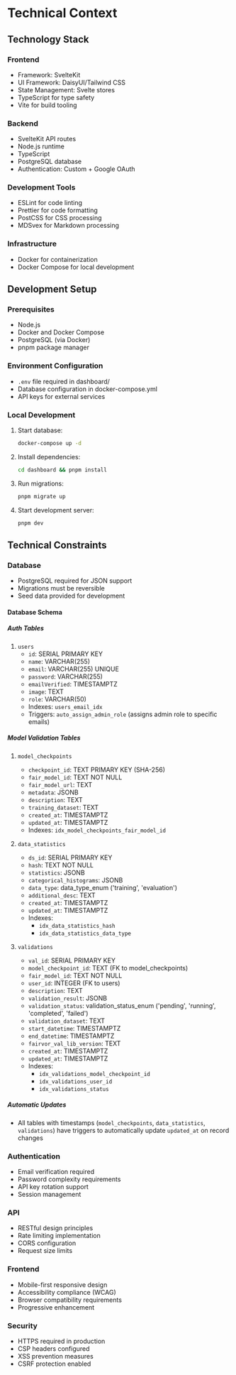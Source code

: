 # Technical Context

## Technology Stack

### Frontend
- Framework: SvelteKit
- UI Framework: DaisyUI/Tailwind CSS
- State Management: Svelte stores
- TypeScript for type safety
- Vite for build tooling

### Backend
- SvelteKit API routes
- Node.js runtime
- TypeScript
- PostgreSQL database
- Authentication: Custom + Google OAuth

### Development Tools
- ESLint for code linting
- Prettier for code formatting
- PostCSS for CSS processing
- MDSvex for Markdown processing

### Infrastructure
- Docker for containerization
- Docker Compose for local development

## Development Setup

### Prerequisites
- Node.js
- Docker and Docker Compose
- PostgreSQL (via Docker)
- pnpm package manager

### Environment Configuration
- `.env` file required in dashboard/
- Database configuration in docker-compose.yml
- API keys for external services

### Local Development
1. Start database:
   ```bash
   docker-compose up -d
   ```
2. Install dependencies:
   ```bash
   cd dashboard && pnpm install
   ```
3. Run migrations:
   ```bash
   pnpm migrate up
   ```
4. Start development server:
   ```bash
   pnpm dev
   ```

## Technical Constraints

### Database
- PostgreSQL required for JSON support
- Migrations must be reversible
- Seed data provided for development

#### Database Schema

##### Auth Tables
1. `users`
   - `id`: SERIAL PRIMARY KEY
   - `name`: VARCHAR(255)
   - `email`: VARCHAR(255) UNIQUE
   - `password`: VARCHAR(255)
   - `emailVerified`: TIMESTAMPTZ
   - `image`: TEXT
   - `role`: VARCHAR(50)
   - Indexes: `users_email_idx`
   - Triggers: `auto_assign_admin_role` (assigns admin role to specific emails)

##### Model Validation Tables

1. `model_checkpoints`
   - `checkpoint_id`: TEXT PRIMARY KEY (SHA-256)
   - `fair_model_id`: TEXT NOT NULL
   - `fair_model_url`: TEXT
   - `metadata`: JSONB
   - `description`: TEXT
   - `training_dataset`: TEXT
   - `created_at`: TIMESTAMPTZ
   - `updated_at`: TIMESTAMPTZ
   - Indexes: `idx_model_checkpoints_fair_model_id`

2. `data_statistics`
   - `ds_id`: SERIAL PRIMARY KEY
   - `hash`: TEXT NOT NULL
   - `statistics`: JSONB
   - `categorical_histograms`: JSONB
   - `data_type`: data_type_enum ('training', 'evaluation')
   - `additional_desc`: TEXT
   - `created_at`: TIMESTAMPTZ
   - `updated_at`: TIMESTAMPTZ
   - Indexes:
     - `idx_data_statistics_hash`
     - `idx_data_statistics_data_type`

3. `validations`
   - `val_id`: SERIAL PRIMARY KEY
   - `model_checkpoint_id`: TEXT (FK to model_checkpoints)
   - `fair_model_id`: TEXT NOT NULL
   - `user_id`: INTEGER (FK to users)
   - `description`: TEXT
   - `validation_result`: JSONB
   - `validation_status`: validation_status_enum ('pending', 'running', 'completed', 'failed')
   - `validation_dataset`: TEXT
   - `start_datetime`: TIMESTAMPTZ
   - `end_datetime`: TIMESTAMPTZ
   - `fairvor_val_lib_version`: TEXT
   - `created_at`: TIMESTAMPTZ
   - `updated_at`: TIMESTAMPTZ
   - Indexes:
     - `idx_validations_model_checkpoint_id`
     - `idx_validations_user_id`
     - `idx_validations_status`

##### Automatic Updates
- All tables with timestamps (`model_checkpoints`, `data_statistics`, `validations`) have triggers to automatically update `updated_at` on record changes

### Authentication
- Email verification required
- Password complexity requirements
- API key rotation support
- Session management

### API
- RESTful design principles
- Rate limiting implementation
- CORS configuration
- Request size limits

### Frontend
- Mobile-first responsive design
- Accessibility compliance (WCAG)
- Browser compatibility requirements
- Progressive enhancement

### Security
- HTTPS required in production
- CSP headers configured
- XSS prevention measures
- CSRF protection enabled
